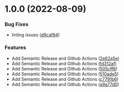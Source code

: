 # 1.0.0 (2022-08-09)


### Bug Fixes

* linting issues ([d9caf84](https://github.com/Aut-Protocol/d-aut/commit/d9caf84e536bc51191ea6dc3d6e2cf36dbe8e72d))


### Features

* Add Semantic Release and Github Actions ([2e62a5e](https://github.com/Aut-Protocol/d-aut/commit/2e62a5e195b03a09e9488c052710d7ae5ce3f490))
* Add Semantic Release and Github Actions ([fd312af](https://github.com/Aut-Protocol/d-aut/commit/fd312af8cb2728f4e3a0fc2ef2721b7fab1ae451))
* Add Semantic Release and Github Actions ([505cff6](https://github.com/Aut-Protocol/d-aut/commit/505cff6c3ca6efbc5e198a940d6c679ae3328da9))
* Add Semantic Release and Github Actions ([510ade5](https://github.com/Aut-Protocol/d-aut/commit/510ade571497ec19be8237eaec6784a20a577ac6))
* Add Semantic Release and Github Actions ([c7791b6](https://github.com/Aut-Protocol/d-aut/commit/c7791b65396b6b6435308245f15d8fa3937d4a7b))
* Add Semantic Release and Github Actions ([a9a77d0](https://github.com/Aut-Protocol/d-aut/commit/a9a77d077f511f554f6524e2e97f4c5c848b44db))
